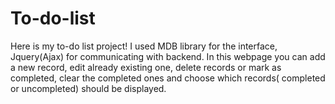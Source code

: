# To-do-list

Here is my to-do list project! I used MDB library for the interface, Jquery(Ajax) for communicating with backend.
In this webpage you can add a new record, edit already existing one, delete records or mark as completed, clear 
the completed ones and choose which records( completed or uncompleted) should be displayed.
